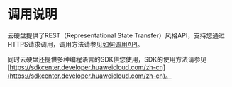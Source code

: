 # 调用说明<a name="evs_04_0003"></a>

云硬盘提供了REST（Representational State Transfer）风格API，支持您通过HTTPS请求调用，调用方法请参见[如何调用API](如何调用API.md)。

同时云硬盘还提供多种编程语言的SDK供您使用，SDK的使用方法请参见[https://sdkcenter.developer.huaweicloud.com/zh-cn](https://sdkcenter.developer.huaweicloud.com/zh-cn)。

